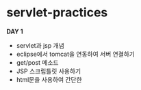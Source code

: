 # servlet-practices

**DAY 1**

- servlet과 jsp 개념
- eclipse에서 tomcat을 연동하여 서버 연결하기
- get/post 메소드
- JSP 스크립틀릿 사용하기
- html문을 사용하여 간단한 
